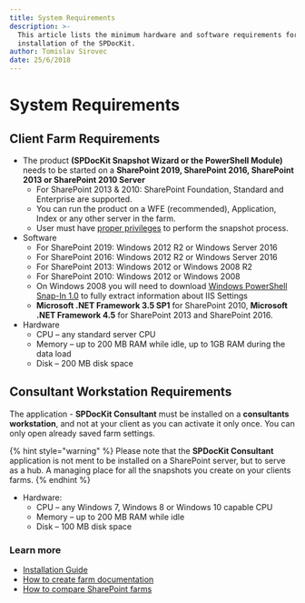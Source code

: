 ```yaml
---
title: System Requirements
description: >-
  This article lists the minimum hardware and software requirements for the
  installation of the SPDocKit.
author: Tomislav Sirovec
date: 25/6/2018
---
```


# System Requirements

## Client Farm Requirements

* The product **\(SPDocKit Snapshot Wizard or the PowerShell Module\)** needs to be started on a **SharePoint 2019, SharePoint 2016, SharePoint 2013 or SharePoint 2010 Server**
  * For SharePoint 2013 & 2010: SharePoint Foundation, Standard and Enterprise are supported.
  * You can run the product on a WFE \(recommended\), Application, Index or any other server in the farm.
  * User must have [proper privileges](user-permission-requirements.md) to perform the snapshot process. 
* Software
  * For SharePoint 2019: Windows 2012 R2 or Windows Server 2016
  * For SharePoint 2016: Windows 2012 R2 or Windows Server 2016
  * For SharePoint 2013: Windows 2012 or Windows 2008 R2
  * For SharePoint 2010: Windows 2012 or Windows 2008 
  * On Windows 2008 you will need to download [Windows PowerShell Snap-In 1.0](http://www.iis.net/download/powershell) to fully extract information about IIS Settings
  * **Microsoft .NET Framework 3.5 SP1** for SharePoint 2010, **Microsoft .NET Framework 4.5** for SharePoint 2013 and SharePoint 2016.
* Hardware
  * CPU – any standard server CPU
  * Memory – up to 200 MB RAM while idle, up to 1GB RAM during the data load
  * Disk – 200 MB disk space

## Consultant Workstation Requirements

The application - **SPDocKit Consultant** must be installed on a **consultants workstation**, and not at your client as you can activate it only once. You can only open already saved farm settings.

{% hint style="warning" %}
Please note that the **SPDocKit Consultant** application is not ment to be installed on a SharePoint server, but to serve as a hub. A managing place for all the snapshots you create on your clients farms.
{% endhint %}

* Hardware:
  * CPU – any Windows 7, Windows 8 or Windows 10 capable CPU
  * Memory – up to 200 MB RAM while idle
  * Disk – 100 MB disk space

### Learn more

* [Installation Guide](../installation/installation-guide.md)
* [How to create farm documentation](../how-to/farm-documentation/create-farm-documentation.md)
* [How to compare SharePoint farms](../how-to/compare-wizard/compare-sharepoint-farms.md)

